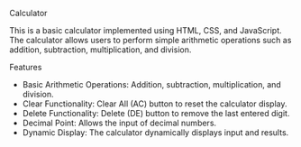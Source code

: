 Calculator 

This is a basic calculator implemented using HTML, CSS, and JavaScript. The calculator allows users to perform simple arithmetic operations
such as addition, subtraction, multiplication, and division.

 Features
- Basic Arithmetic Operations: Addition, subtraction, multiplication, and division.
- Clear Functionality: Clear All (AC) button to reset the calculator display.
- Delete Functionality: Delete (DE) button to remove the last entered digit.
- Decimal Point: Allows the input of decimal numbers.
- Dynamic Display: The calculator dynamically displays input and results.


